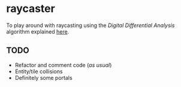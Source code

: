 # raycaster

To play around with raycasting using the *Digital Differential Analysis* algorithm explained [here](https://lodev.org/cgtutor/raycasting.html).

## TODO
- Refactor and comment code (*as usual*)
- Entity/tile collisions
- Definitely some portals